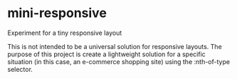 # mini-responsive
Experiment for a tiny responsive layout


This is not intended to be a universal solution for responsive layouts. The purpose of this project is create a lightweight solution for a specific situation (in this case, an e-commerce shopping site) using the :nth-of-type selector. 